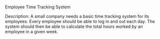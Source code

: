 Employee Time Tracking System

Description:
A small company needs a basic time tracking system for its employees. 
Every employee should be able to log in and out each day. 
The system should then be able to calculate the total hours worked 
by an employee in a given week.